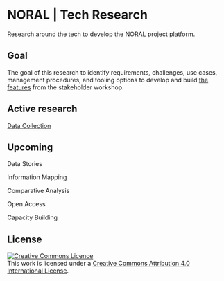 # NORAL | Tech Research

Research around the tech to develop the NORAL project platform.


## Goal
The goal of this research to identify requirements, challenges, use cases, management procedures, and tooling options to develop and build [the features](https://app.mural.co/t/projectnoral3525/m/projectnoral3525/1624851833872/0db78ee8fd65733d01eff2f0ac63d22d5085662b) from the stakeholder workshop.


## Active research
[Data Collection](https://github.com/The-Data-for-Children-Collaborative/noral-tech-research/tree/main/datacollection)


## Upcoming
Data Stories

Information Mapping

Comparative Analysis

Open Access

Capacity Building


## License

<a rel="license" href="http://creativecommons.org/licenses/by/4.0/"><img alt="Creative Commons Licence" style="border-width:0" src="https://i.creativecommons.org/l/by/4.0/88x31.png" /></a><br />This work is licensed under a <a rel="license" href="http://creativecommons.org/licenses/by/4.0/">Creative Commons Attribution 4.0 International License</a>.
